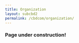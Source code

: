 ```yaml
---
title: Organization
layout: subcbd2
permalink: /cbdcom/organization/
---
```

<h3>Page under construction!</h3>

<!--- COMMENTED
<h3>CBDCom 2021 Organizing Committee</h3>

<hr/>

<h4>General Chairs</h4>
Anna Kobusińska, Poznań University of Technology, Poland
<br/>Rachid Benlamri, Lakehead University, Canada

<h4>General Executive Chairs</h4>
Bernady O. Apduhan, Kyushu Sangyo University, Japan
<br/>Oscar Lin, Athabasca University, Canada

<h4>Program Chairs</h4>
Carson Kai-Sang Leung, University of Manitoba, Canada
<br/>Gautam Srivastava, Brandon University, Canada

<h4>Track Chairs</h4>
<b>Track 1:</b> Big Data Science and Analytics
<br/>Yacine Atif, University of Skovde, Sweden
<br/><b>Track 2: </b>Big Data Infrastructure and Management
<br/>Hao Wang, Norwegian University of Science and Technology, Norway
<br/><b>Track 3:</b> Big Data Tools and Applications
<br/>Naercio Magaia, Universidade de Lisboa, Portugal
<br/><b>Track 4:</b> Cloud Management, Virtualization and Service
<br/>Mohamed Elhoseny, American University of the Emirates, UAE
<br/><b>Track 5:</b> Cloud/Big Data Security, Privacy and Trust
<br/>Qing Tan, Athabasca University, Canada
<br/><b>Track 6:</b> Cloud/Big Data for IoT and Smart City
<br/>Abdulsalam Yassine, Lakehead University, Canada

<h4>Workshops/Special Sessions Chairs</h4>
Jawad Berri, King Saud University, KSA

<h4>Tutorial Chair</h4>
Rachid Benlamri, Lakehead University, Canada

<h4>Special Issue Chair</h4>
Gautam Srivastava, Brandon University, Canada

<h4>International Liaison & Publicity Chairs</h4>
Cristian Mateos, National University of Central Buenos Aires, Argentina
<br/>Mouzhi Ge, Masaryk University, Czech Republic
<br/>Aziz Nasridinov, Chungbuk National University, Korea
<br/>Gheorghi Guzun, San Jose State University, USA
<br/>Lihui Lei, Shaanxi Normal University, China
<br/>Xiucai Ye, University of Tsukuba, Japan

<h4>Steering Committee</h4>
Jianhua Ma, Hosei University, Japan
<br/>Laurence T. Yang, St. Francis Xavier University, Canada
<br/>Huansheng Ning, University of Science and Technology Beijing, China
<br/>Julien Bourgeois, UBFC, France
<br/>Mazin Yousif, T-Systems International, USA
<br/>Albert Zomaya, The University of Sydney, Australia
<br/>Anna Kobusińska, Poznań University of Technology, Poland

<h4>Advisory Committee</h4>
Frank Hsu, Fordam University, USA
<br/>Peng Li, The University of Aizu, Japan
<br/>Tsozen Yeh, Fu Jen Catholic University, Taiwan
<br/>Paulo Pires, Federal University of Rio de Janeiro, Brazil
<br/>Christophe CERIN, University of Paris XIII, France
<br/>Felix Freitag, Universitat Politècnica de Catalunya, Spain
<br/>Shawkat Ali, Fiji National University, Fiji
<br/>Victor Chang, Teesside University, United Kingdom
<br/>Georges Da Costa, lRIT, France
<br/>Jerry Gao, San Jose State University, USA
<br/>Yinglong Xia, Huawei Research America, USA
<br/>Weishan Zhang, China University of Petroleum, China
<br/>Jianbin Li, North China Electric Power University, China
-->

